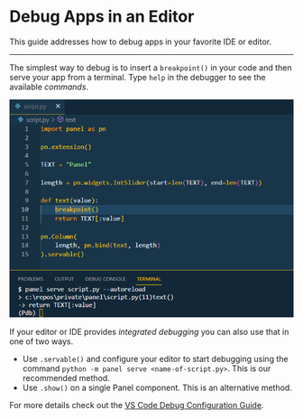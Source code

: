 # Debug Apps in an Editor

This guide addresses how to debug apps in your favorite IDE or editor.

---

The simplest way to debug is to insert a `breakpoint()` in your code and then serve your app from a terminal. Type `help` in the debugger to see the available *commands*.

<img src="../../_static/terminal-breakpoint.png" styles="max-height:300px;max-width:100%"></img>

If your editor or IDE provides *integrated debugging* you can also use that in one of two ways.

- Use `.servable()` and configure your editor to start debugging using the command `python -m panel serve <name-of-script.py>`. This is our recommended method.
- Use `.show()` on a single Panel component. This is an alternative method.

For more details check out the [VS Code Debug Configuration Guide](vscode_configure#debugging).
